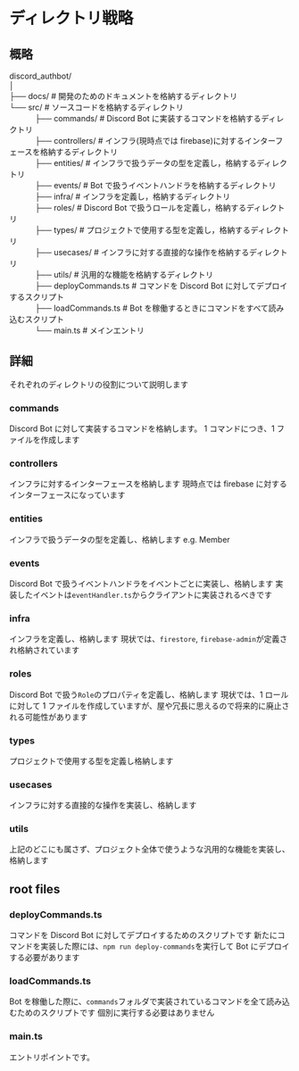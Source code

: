 # ディレクトリ戦略

## 概略

discord_authbot/  
│  
├── docs/ # 開発のためのドキュメントを格納するディレクトリ  
└── src/ # ソースコードを格納するディレクトリ  
　　　 ├── commands/ # Discord Bot に実装するコマンドを格納するディレクトリ  
　　　 ├── controllers/ # インフラ(現時点では firebase)に対するインターフェースを格納するディレクトリ  
　　　 ├── entities/ # インフラで扱うデータの型を定義し，格納するディレクトリ  
　　　 ├── events/ # Bot で扱うイベントハンドラを格納するディレクトリ  
　　　 ├── infra/ # インフラを定義し，格納するディレクトリ  
　　　 ├── roles/ # Discord Bot で扱うロールを定義し，格納するディレクトリ  
　　　 ├── types/ # プロジェクトで使用する型を定義し，格納するディレクトリ  
　　　 ├── usecases/ # インフラに対する直接的な操作を格納するディレクトリ  
　　　 ├── utils/ # 汎用的な機能を格納するディレクトリ  
　　　 ├── deployCommands.ts # コマンドを Discord Bot に対してデプロイするスクリプト  
　　　 ├── loadCommands.ts # Bot を稼働するときにコマンドをすべて読み込むスクリプト  
　　　 └── main.ts # メインエントリ

## 詳細

それぞれのディレクトリの役割について説明します

### commands

Discord Bot に対して実装するコマンドを格納します。
1 コマンドにつき、1 ファイルを作成します

### controllers

インフラに対するインターフェースを格納します
現時点では firebase に対するインターフェースになっています

### entities

インフラで扱うデータの型を定義し、格納します
e.g. Member

### events

Discord Bot で扱うイベントハンドラをイベントごとに実装し、格納します
実装したイベントは`eventHandler.ts`からクライアントに実装されるべきです

### infra

インフラを定義し、格納します
現状では、`firestore`, `firebase-admin`が定義され格納されています

### roles

Discord Bot で扱う`Role`のプロパティを定義し、格納します
現状では、1 ロールに対して 1 ファイルを作成していますが、屋や冗長に思えるので将来的に廃止される可能性があります

### types

プロジェクトで使用する型を定義し格納します

### usecases

インフラに対する直接的な操作を実装し、格納します

### utils

上記のどこにも属さず、プロジェクト全体で使うような汎用的な機能を実装し、格納します

## root files

### deployCommands.ts

コマンドを Discord Bot に対してデプロイするためのスクリプトです
新たにコマンドを実装した際には、`npm run deploy-commands`を実行して Bot にデプロイする必要があります

### loadCommands.ts

Bot を稼働した際に、`commands`フォルダで実装されているコマンドを全て読み込むためのスクリプトです
個別に実行する必要はありません

### main.ts

エントリポイントです。
